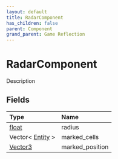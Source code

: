 ```yaml
---
layout: default
title: RadarComponent
has_children: false
parent: Component
grand_parent: Game Reflection
---
```

# RadarComponent
Description 

## Fields

| Type | Name |
|:-------------|:--------------|
| [float](/docs/game-reflection/components/float) | radius |
| Vector< [Entity](/docs/game-reflection/classes/entity) > | marked_cells |
| [Vector3](/docs/game-reflection/classes/vector3) | marked_position |

